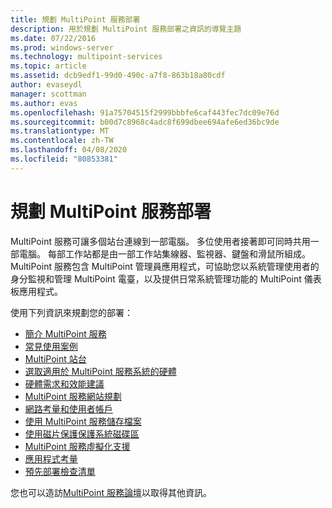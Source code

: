 ```yaml
---
title: 規劃 MultiPoint 服務部署
description: 用於規劃 MultiPoint 服務部署之資訊的導覽主題
ms.date: 07/22/2016
ms.prod: windows-server
ms.technology: multipoint-services
ms.topic: article
ms.assetid: dcb9edf1-99d0-490c-a7f8-863b18a80cdf
author: evaseydl
manager: scottman
ms.author: evas
ms.openlocfilehash: 91a75704515f2999bbbfe6caf443fec7dc09e76d
ms.sourcegitcommit: b00d7c8968c4adc8f699dbee694afe6ed36bc9de
ms.translationtype: MT
ms.contentlocale: zh-TW
ms.lasthandoff: 04/08/2020
ms.locfileid: "80853381"
---
```

# <a name="planning-a-multipoint-services-deployment"></a>規劃 MultiPoint 服務部署
MultiPoint 服務可讓多個站台連線到一部電腦。 多位使用者接著即可同時共用一部電腦。 每部工作站都是由一部工作站集線器、監視器、鍵盤和滑鼠所組成。 MultiPoint 服務包含 MultiPoint 管理員應用程式，可協助您以系統管理使用者的身分監視和管理 MultiPoint 電臺，以及提供日常系統管理功能的 MultiPoint 儀表板應用程式。   

使用下列資訊來規劃您的部署：
  
-   [簡介 MultiPoint 服務](Introducing-MultiPoint-services.md)   
-   [常見使用案例](Common-MultiPoint-services-Usage-Scenarios.md)  
-   [MultiPoint 站台](MultiPoint-services-Stations.md)  
-   [選取適用於 MultiPoint 服務系統的硬體](Selecting-Hardware-for-Your-MultiPoint-services-System.md)  
-   [硬體需求和效能建議](Hardware-Requirements-and-Performance-Recommendations.md)   
-   [MultiPoint 服務網站規劃](MultiPoint-services-Site-Planning.md)  
-   [網路考量和使用者帳戶](Network-Considerations-and-User-Accounts.md)  
-   [使用 MultiPoint 服務儲存檔案](Storing-Files-with-MultiPoint-services.md)  
-   [使用磁片保護保護系統磁碟區](Protecting-the-System-Volume-with-Disk-Protection.md)
-   [MultiPoint 服務虛擬化支援](MultiPoint-services-Virtualization-Support.md)  
-   [應用程式考量](Application-Considerations.md)  
-   [預先部署檢查清單](Predeployment-Checklist.md)  
  
您也可以造訪[MultiPoint 服務論壇](https://social.technet.microsoft.com/Forums/windowsserver/home?forum=windowsmultipointserver&filter=alltypes&sort=lastpostdesc)以取得其他資訊。